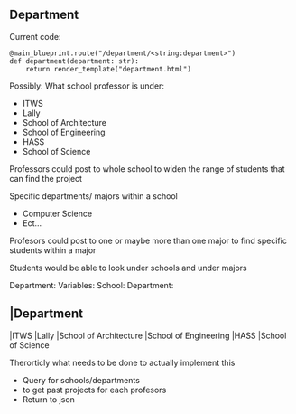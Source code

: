 Department
----------

Current code:
```
@main_blueprint.route("/department/<string:department>")
def department(department: str):
    return render_template("department.html")
```
Possibly:
What school professor is under:
- ITWS
- Lally 
- School of Architecture
- School of Engineering
- HASS
- School of Science

Professors could post to whole school to widen the range of students that can find the project 

Specific departments/ majors within a school 
- Computer Science
- Ect...

Profesors could post to one or maybe more than one major to find specific students within a major

Students would be able to look under schools and under majors

Department:
    Variables:
        School:
            Department:

|Department
----------
|ITWS
|Lally 
|School of Architecture
|School of Engineering
|HASS
|School of Science 

Therorticly what needs to be done to actually implement this
- Query for schools/departments
- to get past projects for each profesors
- Return to json    
